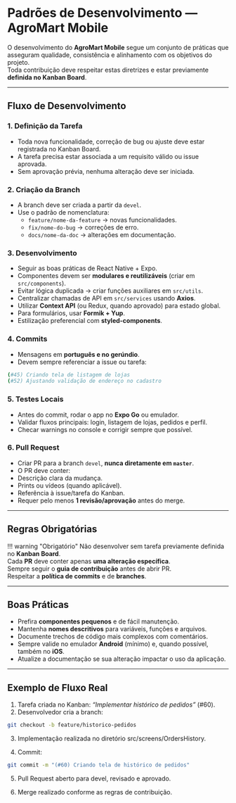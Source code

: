 # Padrões de Desenvolvimento — AgroMart Mobile

O desenvolvimento do **AgroMart Mobile** segue um conjunto de práticas que asseguram qualidade, consistência e alinhamento com os objetivos do projeto.  
Toda contribuição deve respeitar estas diretrizes e estar previamente **definida no Kanban Board**.

---

##  Fluxo de Desenvolvimento

### 1. Definição da Tarefa
- Toda nova funcionalidade, correção de bug ou ajuste deve estar registrada no Kanban Board.  
- A tarefa precisa estar associada a um requisito válido ou issue aprovada.  
- Sem aprovação prévia, nenhuma alteração deve ser iniciada.

### 2. Criação da Branch
- A branch deve ser criada a partir da `devel`.  
- Use o padrão de nomenclatura:  
  - `feature/nome-da-feature` → novas funcionalidades.  
  - `fix/nome-do-bug` → correções de erro.  
  - `docs/nome-da-doc` → alterações em documentação.  

### 3. Desenvolvimento
- Seguir as boas práticas de React Native + Expo.  
- Componentes devem ser **modulares e reutilizáveis** (criar em `src/components`).  
- Evitar lógica duplicada → criar funções auxiliares em `src/utils`.  
- Centralizar chamadas de API em `src/services` usando **Axios**.  
- Utilizar **Context API** (ou Redux, quando aprovado) para estado global.  
- Para formulários, usar **Formik + Yup**.  
- Estilização preferencial com **styled-components**.

### 4. Commits
- Mensagens em **português e no gerúndio**.  
- Devem sempre referenciar a issue ou tarefa:  

 ```bash
(#45) Criando tela de listagem de lojas
(#52) Ajustando validação de endereço no cadastro
 ```

### 5. Testes Locais
- Antes do commit, rodar o app no **Expo Go** ou emulador.  
- Validar fluxos principais: login, listagem de lojas, pedidos e perfil.  
- Checar warnings no console e corrigir sempre que possível.

### 6. Pull Request
- Criar PR para a branch `devel`, **nunca diretamente em `master`**.  
- O PR deve conter:
- Descrição clara da mudança.  
- Prints ou vídeos (quando aplicável).  
- Referência à issue/tarefa do Kanban.  
- Requer pelo menos **1 revisão/aprovação** antes do merge.

---

##  Regras Obrigatórias

!!! warning "Obrigatório"
    Não desenvolver sem tarefa previamente definida no **Kanban Board**.  
    Cada **PR** deve conter apenas **uma alteração específica**.  
    Sempre seguir o **guia de contribuição** antes de abrir PR.  
    Respeitar a **política de commits** e de **branches**.

---

##  Boas Práticas

- Prefira **componentes pequenos** e de fácil manutenção.  
- Mantenha **nomes descritivos** para variáveis, funções e arquivos.  
- Documente trechos de código mais complexos com comentários.  
- Sempre valide no emulador **Android** (mínimo) e, quando possível, também no **iOS**.  
- Atualize a documentação se sua alteração impactar o uso da aplicação.  

---

## Exemplo de Fluxo Real

1. Tarefa criada no Kanban: *“Implementar histórico de pedidos”* (#60).  
2. Desenvolvedor cria a branch: 

 ```bash
 git checkout -b feature/historico-pedidos
  ``` 

3. Implementação realizada no diretório src/screens/OrdersHistory.

4. Commit:

 ```bash
git commit -m "(#60) Criando tela de histórico de pedidos"
 ```

5. Pull Request aberto para devel, revisado e aprovado.

6. Merge realizado conforme as regras de contribuição.